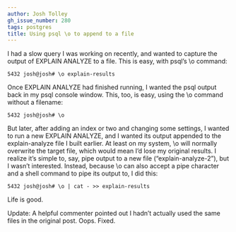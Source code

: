 ```yaml
---
author: Josh Tolley
gh_issue_number: 280
tags: postgres
title: Using psql \o to append to a file
---
```




I had a slow query I was working on recently, and wanted to capture the output of EXPLAIN ANALYZE to a file. This is easy, with psql’s \o command:

```nohighlight
5432 josh@josh# \o explain-results
```

Once EXPLAIN ANALYZE had finished running, I wanted the psql output back in my psql console window. This, too, is easy, using the \o command without a filename:

```nohighlight
5432 josh@josh# \o
```

But later, after adding an index or two and changing some settings, I wanted to run a new EXPLAIN ANALYZE, and I wanted its output appended to the explain-analyze file I built earlier. At least on my system, \o will normally overwrite the target file, which would mean I’d lose my original results. I realize it’s simple to, say, pipe output to a new file (“explain-analyze-2”), but I wasn’t interested. Instead, because \o can also accept a pipe character and a shell command to pipe its output to, I did this:

```nohighlight
5432 josh@josh# \o | cat - >> explain-results
```

Life is good.

Update: A helpful commenter pointed out I hadn’t actually used the same files in the original post. Oops. Fixed.


